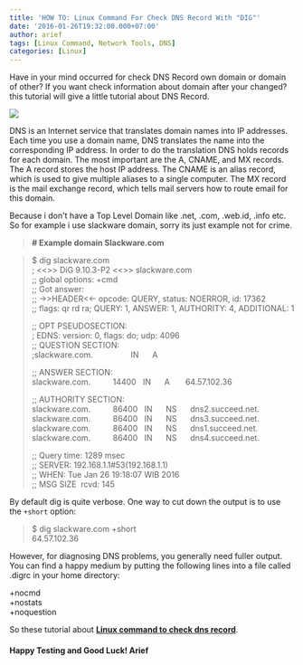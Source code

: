 ```yaml
---
title: 'HOW TO: Linux Command For Check DNS Record With "DIG"'
date: '2016-01-26T19:32:00.000+07:00'
author: arief
tags: [Linux Command, Network Tools, DNS]
categories: [Linux]
---
```


Have in your mind occurred for check DNS Record own domain or domain of other? If you want check information about domain after your changed? this tutorial will give a little tutorial about DNS Record.  

![](http://2.bp.blogspot.com/-5A586UvSjog/VpnOZLXE1QI/AAAAAAAACxM/RPVNaifSyS8/s1600/linux_command.png)

DNS is an Internet service that translates domain names into IP addresses. Each time you use a domain name, DNS translates the name into the corresponding IP address. In order to do the translation DNS holds records for each domain. The most important are the A, CNAME, and MX records. The A record stores the host IP address. The CNAME is an alias record, which is used to give multiple aliases to a single computer. The MX record is the mail exchange record, which tells mail servers how to route email for this domain.  

Because i don't have a Top Level Domain like .net, .com, .web.id, .info etc. So for example i use slackware domain, sorry its just example not for crime.

> **\# Example domain Slackware.com**

> $ dig slackware.com  
> ; &lt;<&gt;\> DiG 9.10.3-P2 &lt;<&gt;> slackware.com  
> ;; global options: +cmd  
> ;; Got answer:  
> ;; ->>HEADER<<- opcode: QUERY, status: NOERROR, id: 17362  
> ;; flags: qr rd ra; QUERY: 1, ANSWER: 1, AUTHORITY: 4, ADDITIONAL: 1  
>   
> ;; OPT PSEUDOSECTION:  
> ; EDNS: version: 0, flags: do; udp: 4096  
> ;; QUESTION SECTION:  
> ;slackware.com.                 IN      A  
>   
> ;; ANSWER SECTION:  
> slackware.com.          14400   IN      A       64.57.102.36  
>   
> ;; AUTHORITY SECTION:  
> slackware.com.          86400   IN      NS      dns2.succeed.net.  
> slackware.com.          86400   IN      NS      dns3.succeed.net.  
> slackware.com.          86400   IN      NS      dns1.succeed.net.  
> slackware.com.          86400   IN      NS      dns4.succeed.net.  
>   
> ;; Query time: 1289 msec  
> ;; SERVER: 192.168.1.1#53(192.168.1.1)  
> ;; WHEN: Tue Jan 26 19:18:07 WIB 2016  
> ;; MSG SIZE  rcvd: 145

By default dig is quite verbose. One way to cut down the output is to use the `+short` option:  

> $ dig slackware.com +short  
> 64.57.102.36

However, for diagnosing DNS problems, you generally need fuller output. You can find a happy medium by putting the following lines into a file called .digrc in your home directory:  

+nocmd  
+nostats  
+noquestion

So these tutorial about [**Linux command to check dns record**](https://tuxnoob.com/tags/linux-command).  

#### Happy Testing and Good Luck! Arief